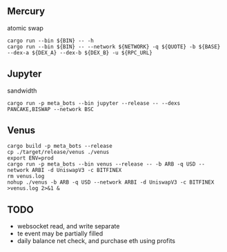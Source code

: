 ## Mercury
atomic swap
```
cargo run --bin ${BIN} -- -h
cargo run --bin ${BIN} -- --network ${NETWORK} -q ${QUOTE} -b ${BASE} --dex-a ${DEX_A} --dex-b ${DEX_B} -u ${RPC_URL}
```

## Jupyter
sandwidth 
```
cargo run -p meta_bots --bin jupyter --release -- --dexs PANCAKE,BISWAP --network BSC
```

## Venus
```
cargo build -p meta_bots --release
cp ./target/release/venus ./venus
export ENV=prod 
cargo run -p meta_bots --bin venus --release -- -b ARB -q USD --network ARBI -d UniswapV3 -c BITFINEX
rm venus.log
nohup ./venus -b ARB -q USD --network ARBI -d UniswapV3 -c BITFINEX >venus.log 2>&1 &
```

## TODO
- websocket read, and write separate
- te event may be partially filled
- daily balance net check, and purchase eth using profits